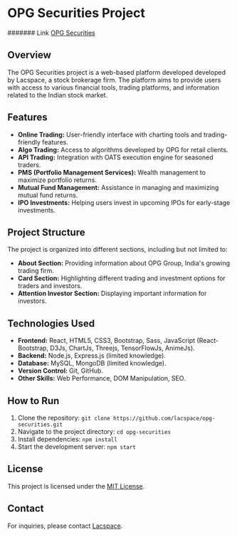 
# OPG Securities Project
####### Link [OPG Securities](http://www.opgsecurities.com)

## Overview

The OPG Securities project is a web-based platform developed developed by Lacspace, a stock brokerage firm. The platform aims to provide users with access to various financial tools, trading platforms, and information related to the Indian stock market.

## Features

- **Online Trading:** User-friendly interface with charting tools and trading-friendly features.
- **Algo Trading:** Access to algorithms developed by OPG for retail clients.
- **API Trading:** Integration with OATS execution engine for seasoned traders.
- **PMS (Portfolio Management Services):** Wealth management to maximize portfolio returns.
- **Mutual Fund Management:** Assistance in managing and maximizing mutual fund returns.
- **IPO Investments:** Helping users invest in upcoming IPOs for early-stage investments.

## Project Structure

The project is organized into different sections, including but not limited to:
- **About Section:** Providing information about OPG Group, India's growing trading firm.
- **Card Section:** Highlighting different trading and investment options for traders and investors.
- **Attention Investor Section:** Displaying important information for investors.

## Technologies Used

- **Frontend:** React, HTML5, CSS3, Bootstrap, Sass, JavaScript (React-Bootstrap, D3Js, ChartJs, Threejs, TensorFlowJs, AnimeJs).
- **Backend:** Node.js, Express.js (limited knowledge).
- **Database:** MySQL, MongoDB (limited knowledge).
- **Version Control:** Git, GitHub.
- **Other Skills:** Web Performance, DOM Manipulation, SEO.

## How to Run

1. Clone the repository: `git clone https://github.com/lacspace/opg-securities.git`
2. Navigate to the project directory: `cd opg-securities`
3. Install dependencies: `npm install`
4. Start the development server: `npm start`

## License

This project is licensed under the [MIT License](LICENSE).

## Contact

For inquiries, please contact [Lacspace](mailto:your.info@lacspace.com).
#
